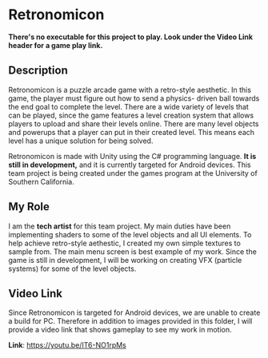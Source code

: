 # Retronomicon 
**There's no executable for this project to play. Look under the Video Link header for a game play link.**

## Description
Retronomicon is a puzzle arcade game with a retro-style aesthetic. In this game, the player must figure out how to send a physics-
driven ball towards the end goal to complete the level. There are a wide variety of levels that can be played, since the game 
features a level creation system that allows players to upload and share their levels online. There are many level objects and 
powerups that a player can put in their created level. This means each level has a unique solution for being solved. 

Retronomicon is made with Unity using the C# programming language. **It is still in development,** and it is currently targeted for 
Android devices. This team project is being created under the games program at the University of Southern California.

## My Role
I am the **tech artist** for this team project. My main duties have been implementing shaders to some of the level objects and all 
UI elements. To help achieve retro-style aethestic, I created my own simple textures to sample from. The main menu screen is best example of my work. Since the game is still in development, I will be working on creating VFX (particle systems) for some of the level objects.

## Video Link
Since Retronomicon is targeted for Android devices, we are unable to create a build for PC. Therefore in addition to images 
provided in this folder, I will provide a video link that shows gameplay to see my work in motion.

**Link**: https://youtu.be/IT6-NO1rpMs
